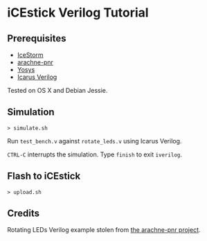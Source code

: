 # iCEstick Verilog Tutorial

## Prerequisites

- [IceStorm](http://www.clifford.at/icestorm/)
- [arachne-pnr](https://github.com/cseed/arachne-pnr)
- [Yosys](http://www.clifford.at/yosys/)
- [Icarus Verilog](http://iverilog.icarus.com/)

Tested on OS X and Debian Jessie.

## Simulation

    > simulate.sh

Run `test_bench.v` against `rotate_leds.v` using Icarus Verilog.

`CTRL-C` interrupts the simulation. Type `finish` to exit `iverilog`.

## Flash to iCEstick

    > upload.sh

## Credits
Rotating LEDs Verilog example stolen from [the arachne-pnr project](https://github.com/cseed/arachne-pnr/tree/master/examples/rot).


